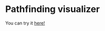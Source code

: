 # Pathfinding visualizer
You can try it [here!](https://anttilip.github.io/pathfinding-visualizer/)

